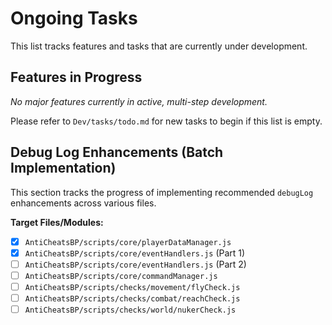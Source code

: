 # Ongoing Tasks

This list tracks features and tasks that are currently under development.

## Features in Progress
*No major features currently in active, multi-step development.*

Please refer to `Dev/tasks/todo.md` for new tasks to begin if this list is empty.

## Debug Log Enhancements (Batch Implementation)

This section tracks the progress of implementing recommended `debugLog` enhancements across various files.

**Target Files/Modules:**
- [x] `AntiCheatsBP/scripts/core/playerDataManager.js`
- [x] `AntiCheatsBP/scripts/core/eventHandlers.js` (Part 1)
- [ ] `AntiCheatsBP/scripts/core/eventHandlers.js` (Part 2)
- [ ] `AntiCheatsBP/scripts/core/commandManager.js`
- [ ] `AntiCheatsBP/scripts/checks/movement/flyCheck.js`
- [ ] `AntiCheatsBP/scripts/checks/combat/reachCheck.js`
- [ ] `AntiCheatsBP/scripts/checks/world/nukerCheck.js`
